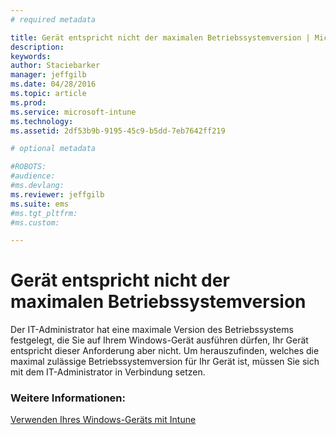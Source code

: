 ```yaml
---
# required metadata

title: Gerät entspricht nicht der maximalen Betriebssystemversion | Microsoft Intune
description:
keywords:
author: Staciebarker
manager: jeffgilb
ms.date: 04/28/2016
ms.topic: article
ms.prod:
ms.service: microsoft-intune
ms.technology:
ms.assetid: 2df53b9b-9195-45c9-b5dd-7eb7642ff219

# optional metadata

#ROBOTS:
#audience:
#ms.devlang:
ms.reviewer: jeffgilb
ms.suite: ems
#ms.tgt_pltfrm:
#ms.custom:

---
```



# Gerät entspricht nicht der maximalen Betriebssystemversion

Der IT-Administrator hat eine maximale Version des Betriebssystems festgelegt, die Sie auf Ihrem Windows-Gerät ausführen dürfen, Ihr Gerät entspricht dieser Anforderung aber nicht. Um herauszufinden, welches die maximal zulässige Betriebssystemversion für Ihr Gerät ist, müssen Sie sich mit dem IT-Administrator in Verbindung setzen.

### Weitere Informationen:
[Verwenden Ihres Windows-Geräts mit Intune](using-your-windows-device-with-intune.md)

<!--HONumber=May16_HO1-->


